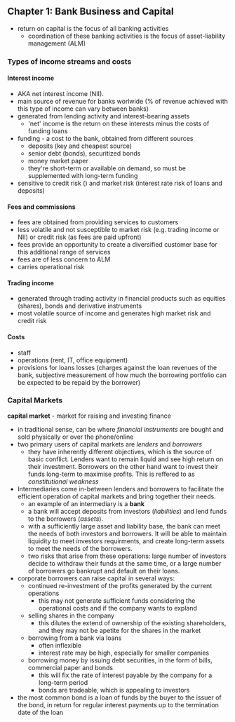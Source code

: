 ## Chapter 1: Bank Business and Capital
- return on capital is the focus of all banking activities
  - coordination of these banking activities is the focus of asset-liability management (ALM)

### Types of income streams and costs
#### Interest income
- AKA net interest income (NII).
- main source of revenue for banks worlwide (% of revenue achieved with this type of income can vary between banks)
- generated from lending activity and interest-bearing assets
  - 'net' income is the return on these interests minus the costs of funding loans 
- funding - a cost to the bank, obtained from different sources
  - deposits (key and cheapest source)
  - senior debt (bonds), securitized bonds
  - money market paper
  - they're short-term or available on demand, so must be supplemented with long-term funding
- sensitive to credit risk () and market risk (interest rate risk of loans and deposits)

#### Fees and commissions
- fees are obtained from providing services to customers
- less volatile and not susceptible to market risk (e.g. trading income or NII) or credit risk (as fees are paid upfront)
- fees provide an opportunity to create a diversified customer base for this additional range of services
- fees are of less concern to ALM
- carries operational risk

#### Trading income
- generated through trading activity in financial products such as equities (shares), bonds and derivative instruments
- most volatile source of income and generates high market risk and credit risk

#### Costs
- staff 
- operations (rent, IT, office equipment)
- provisions for loans losses (charges against the loan revenues of the bank, subjective measurement of how much the borrowing portfolio can be expected to be repaid by the borrower)
  
### Capital Markets
**capital market** - market for raising and investing finance
- in traditional sense, can be where *financial instruments* are bought and sold physically or over the phone/online
- two primary users of capital markets are *lenders* and *borrowers*
  - they have inherently different objectives, which is the source of basic conflict. Lenders want to remain liquid and see high return on their investment. Borrowers on the other hand want to invest their funds long-term to maximise profits. This is reffered to as *constitutional weakness*
- Intermediaries come in-between lenders and borrowers to facilitate the efficient operation of capital markets and bring together their needs.
  - an example of an intermediary is a **bank**
  - a bank will accept deposits from investors (*liabilities*) and lend funds to the borrowers (*assets*). 
  - with a sufficiently large asset and liability base, the bank can meet the needs of both investors and borrowers. It will be able to maintain liquidity to meet investors requirments, and create long-term assets to meet the needs of the borrowers.
  - two risks that arise from these operations: large number of investors decide to withdraw their funds at the same time, or a large number of borrowers go bankrupt and default on their loans.
- corporate borrowers can raise capital in several ways:
  - continued re-investment of the profits generated by the current operations
    - this may not generate sufficient funds considering the operational costs and if the company wants to expland
  - selling shares in the company
    - this dilutes the extend of ownership of the existing shareholders, and they may not be apetite for the shares in the market 
  - borrowing from a bank via loans
    - often inflexible 
    - interest rate may be high, especially for smaller companies
  - borrowing money by issuing debt securities, in the form of bills, commercial paper and bonds 
    - this will fix the rate of interest payable by the company for a long-term period
    - bonds are tradeable, which is appealing to investors
- the most common bond is a loan of funds by the buyer to the issuer of the bond, in return for regular interest payments up to the termination date of the loan